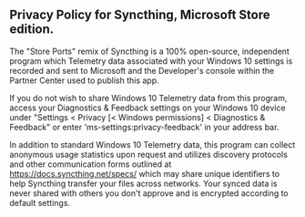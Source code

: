 ##  Privacy Policy for Syncthing, Microsoft Store edition.
The "Store Ports" remix of Syncthing is a 100% open-source, independent program which Telemetry data associated with your Windows 10 settings is recorded and sent to Microsoft and the Developer's console within the Partner Center used to publish this app.

If you do not wish to share Windows 10 Telemetry data from this program, access your Diagnostics & Feedback settings on your Windows 10 device under "Settings < Privacy [< Windows permissions] < Diagnostics & Feedback" or enter 'ms-settings:privacy-feedback' in your address bar.

In addition to standard Windows 10 Telemetry data, this program can collect anonymous usage statistics upon request and utilizes discovery protocols and other communication forms outlined at https://docs.syncthing.net/specs/ which may share unique identifiers to help Syncthing transfer your files across networks. Your synced data is never shared with others you don't approve and is encrypted according to default settings.